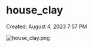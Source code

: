 # house_clay

Created: August 4, 2023 7:57 PM

![house_clay.png](house_clay%20281ff56c917142e3a406f2417d635435/house_clay.png)